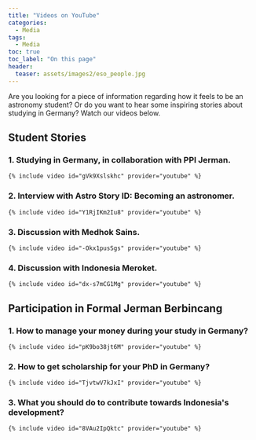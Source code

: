 ```yaml
---
title: "Videos on YouTube"
categories:
  - Media
tags:
  - Media
toc: true
toc_label: "On this page"
header:
  teaser: assets/images2/eso_people.jpg
---
```


Are you looking for a piece of information regarding how it feels to be an astronomy student? Or do you want to hear some inspiring stories about studying in Germany? Watch our videos below.

## Student Stories

### 1. Studying in Germany, in collaboration with PPI Jerman.
    {% include video id="gVk9Xslskhc" provider="youtube" %}
### 2. Interview with Astro Story ID: Becoming an astronomer.
    {% include video id="Y1RjIKm2Iu8" provider="youtube" %}
### 3. Discussion with Medhok Sains.
    {% include video id="-Okx1pusSgs" provider="youtube" %}
### 4. Discussion with Indonesia Meroket.
    {% include video id="dx-s7mCG1Mg" provider="youtube" %}

## Participation in Formal Jerman Berbincang

### 1. How to manage your money during your study in Germany?
    {% include video id="pK9bo38jt6M" provider="youtube" %}
### 2. How to get scholarship for your PhD in Germany?
    {% include video id="TjvtwV7kJxI" provider="youtube" %}
### 3. What you should do to contribute towards Indonesia's development?
    {% include video id="8VAu2IpQktc" provider="youtube" %}
